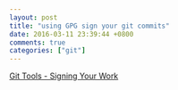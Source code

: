 ```yaml
---
layout: post
title: "using GPG sign your git commits"
date: 2016-03-11 23:39:44 +0800
comments: true
categories: ["git"]
---
```



<!-- more -->


[Git Tools - Signing Your Work]



[Git Tools - Signing Your Work]:https://git-scm.com/book/zh-tw/v2/Git-Tools-Signing-Your-Work